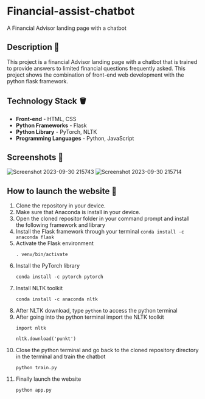 # Financial-assist-chatbot 

A Financial Advisor landing page with a chatbot

## Description 🌱
This project is a financial Advisor landing page with a chatbot that is trained to provide answers to limited financial questions frequently asked. This project shows the combination of front-end web development with the python flask framework.

## Technology Stack 🪣
- **Front-end** - HTML, CSS
- **Python Frameworks** - Flask
- **Python Library** - PyTorch, NLTK
- **Programming Languages** - Python, JavaScript

## Screenshots 📸
![Screenshot 2023-09-30 215743](https://github.com/anwesa-sinha/Financial-assist-chatbot/assets/110493614/708c2aa7-df81-4ff3-af91-7b2fe22ffc6d)
![Screenshot 2023-09-30 215714](https://github.com/anwesa-sinha/Financial-assist-chatbot/assets/110493614/9d06f099-ee27-4d93-a09b-a815e9c703b9)

## How to launch the website 🚀
1. Clone the repository in your device.
2. Make sure that Anaconda is install in your device.
3. Open the cloned repositor folder in your command prompt and install the following framework and library
  1. Install the Flask framework through your terminal
    ```
    conda install -c anaconda flask
    ```
  2. Activate the Flask environment
     ```
     . venv/bin/activate
     ```
  3. Install the PyTorch library
     ```
     conda install -c pytorch pytorch
     ```
  4. Install NLTK toolkit
     ```
     conda install -c anaconda nltk
     ```
  5. After NLTK download, type ```python``` to access the python terminal
  6. After going into the python terminal import the NLTK toolkit
     ```
     import nltk
     ```
     ```
     nltk.download('punkt')
     ```
  7. Close the python terminal and go back to the cloned repository directory in the terminal and train the chatbot
     ```
     python train.py
     ```
  8. Finally launch the website
     ```
     python app.py
     ```

